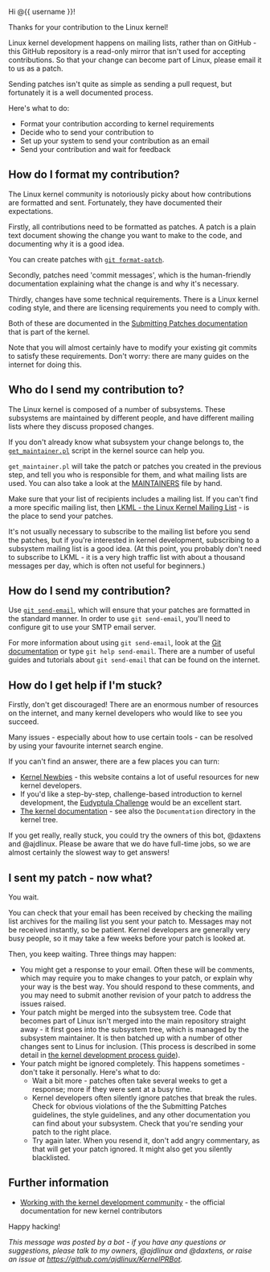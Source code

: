Hi @{{ username }}!

Thanks for your contribution to the Linux kernel!

Linux kernel development happens on mailing lists, rather than on GitHub - this
GitHub repository is a read-only mirror that isn't used for accepting
contributions. So that your change can become part of Linux, please email it to
us as a patch.

Sending patches isn't quite as simple as sending a pull request, but fortunately
it is a well documented process.

Here's what to do:

* Format your contribution according to kernel requirements
* Decide who to send your contribution to
* Set up your system to send your contribution as an email
* Send your contribution and wait for feedback

How do I format my contribution?
--------------------------------

The Linux kernel community is notoriously picky about how contributions are
formatted and sent. Fortunately, they have documented their expectations.

Firstly, all contributions need to be formatted as patches. A patch is a plain
text document showing the change you want to make to the code, and documenting
why it is a good idea.

You can create patches with
[`git format-patch`](https://git-scm.com/docs/git-format-patch).

Secondly, patches need 'commit messages', which is the human-friendly
documentation explaining what the change is and why it's necessary.

Thirdly, changes have some technical requirements. There is a Linux kernel
coding style, and there are licensing requirements you need to comply with.

Both of these are documented in the [Submitting Patches
documentation](https://kernel.org/doc/html/latest/process/submitting-patches.html)
that is part of the kernel.

Note that you will almost certainly have to modify your existing git commits to
satisfy these requirements. Don't worry: there are many guides on the internet
for doing this.

Who do I send my contribution to?
---------------------------------

The Linux kernel is composed of a number of subsystems. These subsystems are
maintained by different people, and have different mailing lists where they
discuss proposed changes.

If you don't already know what subsystem your change belongs to, the
[`get_maintainer.pl`](https://github.com/torvalds/linux/blob/master/scripts/get_maintainer.pl)
script in the kernel source can help you.

`get_maintainer.pl` will take the patch or patches you created in the previous
step, and tell you who is responsible for them, and what mailing lists are
used. You can also take a look at the
[MAINTAINERS](https://www.kernel.org/doc/linux/MAINTAINERS) file by hand.

Make sure that your list of recipients includes a mailing list. If you can't
find a more specific mailing list, then
[LKML - the Linux Kernel Mailing List](http://vger.kernel.org/vger-lists.html#linux-kernel) -
is the place to send your patches.

It's not usually necessary to subscribe to the mailing list before you send the
patches, but if you're interested in kernel development, subscribing to a
subsystem mailing list is a good idea. (At this point, you probably don't need
to subscribe to LKML - it is a very high traffic list with about a thousand
messages per day, which is often not useful for beginners.)

How do I send my contribution?
------------------------------

Use [`git send-email`](https://git-scm.com/docs/git-send-email), which will
ensure that your patches are formatted in the standard manner. In order to use
`git send-email`, you'll need to configure git to use your SMTP email server.

For more information about using `git send-email`, look at the
[Git documentation](https://git-scm.com/docs/git-send-email) or type `git help
send-email`. There are a number of useful guides and tutorials about `git
send-email` that can be found on the internet.

How do I get help if I'm stuck?
-------------------------------

Firstly, don't get discouraged! There are an enormous number of resources on the
internet, and many kernel developers who would like to see you succeed.

Many issues - especially about how to use certain tools - can be resolved by
using your favourite internet search engine.

If you can't find an answer, there are a few places you can turn:

* [Kernel Newbies](https://kernelnewbies.org) - this website contains a lot of
  useful resources for new kernel developers.
* If you'd like a step-by-step, challenge-based introduction to kernel
development, the [Eudyptula Challenge](http://eudyptula-challenge.org/) would be
an excellent start.
* [The kernel documentation](https://www.kernel.org/doc/html/latest/) - see also
the `Documentation` directory in the kernel tree.

If you get really, really stuck, you could try the owners of this bot, @daxtens
and @ajdlinux. Please be aware that we do have full-time jobs, so we are almost
certainly the slowest way to get answers!

I sent my patch - now what?
---------------------------

You wait.

You can check that your email has been received by checking the mailing list
archives for the mailing list you sent your patch to. Messages may not be
received instantly, so be patient. Kernel developers are generally very busy
people, so it may take a few weeks before your patch is looked at.

Then, you keep waiting. Three things may happen:

* You might get a response to your email. Often these will be comments, which
  may require you to make changes to your patch, or explain why your way is the
  best way. You should respond to these comments, and you may need to submit
  another revision of your patch to address the issues raised.
* Your patch might be merged into the subsystem tree. Code that becomes part of
  Linux isn't merged into the main repository straight away - it first goes into
  the subsystem tree, which is managed by the subsystem maintainer. It is then
  batched up with a number of other changes sent to Linus for inclusion. (This
  process is described in some detail in
  [the kernel development process guide](https://www.kernel.org/doc/html/latest/process/development-process.html)).
* Your patch might be ignored completely. This happens sometimes - don't take it
personally. Here's what to do:
	* Wait a bit more - patches often take several
	weeks to get a response; more if they were sent at a busy time.
	* Kernel developers often silently ignore patches that break the
rules. Check for obvious violations of the the Submitting Patches guidelines,
the style guidelines, and any other documentation you can find about your
subsystem. Check that you're sending your patch to the right place.
	* Try again later. When you resend it, don't add angry commentary, as that
will get your patch ignored. It might also get you silently blacklisted.

Further information
-------------------

* [Working with the kernel development community](https://www.kernel.org/doc/html/latest/process/index.html) -
  the official documentation for new kernel contributors

Happy hacking!

*This message was posted by a bot - if you have any questions or suggestions,
 please talk to my owners, @ajdlinux and @daxtens, or raise an issue at
 https://github.com/ajdlinux/KernelPRBot.*
